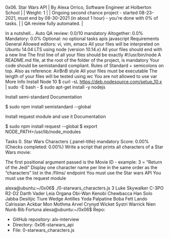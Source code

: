 0x06. Star Wars API
| By Alexa Orrico, Software Engineer at Holberton School | | Weight: 1 | | Ongoing second chance project - started 08-23-2021, must end by 08-30-2021 (in about 1 hour) - you're done with 0% of tasks. | | QA review fully automated. |

In a nutshell…
Auto QA review: 0.0/10 mandatory
Altogether: 0.0%
Mandatory: 0.0%
Optional: no optional tasks
apis javascript
Requirements
General
Allowed editors: vi, vim, emacs
All your files will be interpreted on Ubuntu 14.04 LTS using node (version 10.14.x)
All your files should end with a new line
The first line of all your files should be exactly #!/usr/bin/node
A README.md file, at the root of the folder of the project, is mandatory
Your code should be semistandard compliant. Rules of Standard + semicolons on top. Also as reference: AirBnB style
All your files must be executable
The length of your files will be tested using wc
You are not allowed to use var
More Info
Install Node 10
$ curl -sL https://deb.nodesource.com/setup_10.x | sudo -E bash - $ sudo apt-get install -y nodejs

Install semi-standard
Documentation

$ sudo npm install semistandard --global

Install request module and use it
Documentation

$ sudo npm install request --global $ export NODE_PATH=/usr/lib/node_modules

Tasks
0. Star Wars Characters {.panel-title}
mandatory Score: 0.00% (Checks completed: 0.00%) Write a script that prints all characters of a Star Wars movie:

The first positional argument passed is the Movie ID - example: 3 = “Return of the Jedi” Display one character name per line in the same order as the “characters” list in the /films/ endpoint You must use the Star wars API You must use the request module

alexa@ubuntu:~/0x06$ ./0-starwars_characters.js 3
Luke Skywalker
C-3PO
R2-D2
Darth Vader
Leia Organa
Obi-Wan Kenobi
Chewbacca
Han Solo
Jabba Desilijic Tiure
Wedge Antilles
Yoda
Palpatine
Boba Fett
Lando Calrissian
Ackbar
Mon Mothma
Arvel Crynyd
Wicket Systri Warrick
Nien Nunb
Bib Fortuna
alexa@ubuntu:~/0x06$
Repo:

- GitHub repository: alx-interview
- Directory: 0x06-starwars_api
- File: 0-starwars_characters.js
